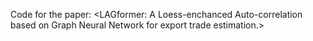 Code for the paper: <LAGformer: A Loess-enchanced Auto-correlation based on Graph Neural Network for export trade estimation.>
